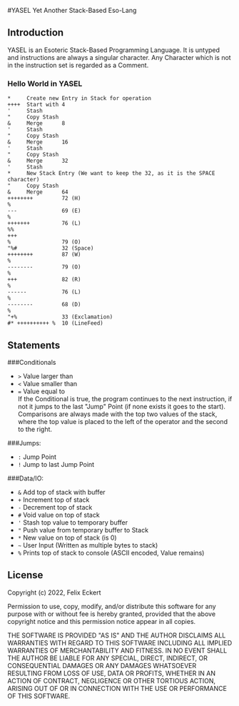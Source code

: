 #YASEL
Yet Another Stack-Based Eso-Lang

## Introduction
YASEL is an Esoteric Stack-Based Programming Language. It is untyped
and instructions are always a singular character. Any Character which
is not in the instruction set is regarded as a Comment.

### Hello World in YASEL
```
*     Create new Entry in Stack for operation
++++  Start with 4
'     Stash
"     Copy Stash
&     Merge      8
'     Stash
"     Copy Stash
&     Merge      16
'     Stash
"     Copy Stash
&     Merge      32
'     Stash
*     New Stack Entry (We want to keep the 32, as it is the SPACE character)
"     Copy Stash
&     Merge      64
++++++++         72 (H)
%
---              69 (E)
%
+++++++          76 (L)
%%
+++
%                79 (O)
"%#              32 (Space)
++++++++         87 (W)
%
--------         79 (O)
%
+++              82 (R)
%
------           76 (L)
%
--------         68 (D)
%
"+%              33 (Exclamation)
#* ++++++++++ %  10 (LineFeed)
```

## Statements
###Conditionals
-  `>` Value larger than
-  `<` Value smaller than
-  `=` Value equal to <br>
   If the Conditional is true, the program continues
   to the next instruction, if not it jumps to the
   last "Jump" Point (if none exists it goes to the start).
   Comparisons are always made with the top two values of
   the stack, where the top value is placed to the left 
   of the operator and the second to the right.

###Jumps:
-  `:` Jump Point
-  `!` Jump to last Jump Point
  
###Data/IO:
- `&` Add top of stack with buffer
- `+` Increment top of stack
- `-` Decrement top of stack
- `#` Void value on top of stack
- `'` Stash top value to temporary buffer
- `"` Push value from temporary buffer to Stack
- `*` New value on top of stack (is 0)
- `~` User Input (Written as multiple bytes to stack)
- `%` Prints top of stack to console (ASCII encoded, Value remains)

## License
Copyright (c) 2022, Felix Eckert 

Permission to use, copy, modify, and/or distribute this software for any 
purpose with or without fee is hereby granted, provided that the above 
copyright notice and this permission notice appear in all copies.

THE SOFTWARE IS PROVIDED "AS IS" AND THE AUTHOR DISCLAIMS ALL WARRANTIES
WITH REGARD TO THIS SOFTWARE INCLUDING ALL IMPLIED WARRANTIES OF
MERCHANTABILITY AND FITNESS. IN NO EVENT SHALL THE AUTHOR BE LIABLE FOR
ANY SPECIAL, DIRECT, INDIRECT, OR CONSEQUENTIAL DAMAGES OR ANY DAMAGES
WHATSOEVER RESULTING FROM LOSS OF USE, DATA OR PROFITS, WHETHER IN AN
ACTION OF CONTRACT, NEGLIGENCE OR OTHER TORTIOUS ACTION, ARISING OUT OF
OR IN CONNECTION WITH THE USE OR PERFORMANCE OF THIS SOFTWARE.